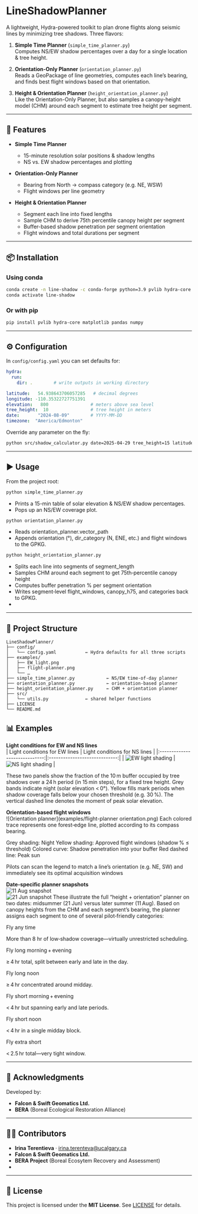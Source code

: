 # LineShadowPlanner

A lightweight, Hydra-powered toolkit to plan drone flights along seismic lines by minimizing tree shadows. Three flavors:

1. **Simple Time Planner** (`simple_time_planner.py`)  
   Computes NS/EW shadow percentages over a day for a single location & tree height.

2. **Orientation-Only Planner** (`orientation_planner.py`)  
   Reads a GeoPackage of line geometries, computes each line’s bearing, and finds best flight windows based on that orientation.

3. **Height & Orientation Planner** (`height_orientation_planner.py`)  
   Like the Orientation-Only Planner, but also samples a canopy-height model (CHM) around each segment to estimate tree height per segment.

---

## 🚀 Features

- **Simple Time Planner**  
  - 15-minute resolution solar positions & shadow lengths  
  - NS vs. EW shadow percentages and plotting  
  
- **Orientation-Only Planner**  
  - Bearing from North → compass category (e.g. NE, WSW)  
  - Flight windows per line geometry  
  
- **Height & Orientation Planner**  
  - Segment each line into fixed lengths  
  - Sample CHM to derive 75th percentile canopy height per segment  
  - Buffer-based shadow penetration per segment orientation  
  - Flight windows and total durations per segment  

---
## 📦 Installation

### Using conda  
```bash
conda create -n line-shadow -c conda-forge python=3.9 pvlib hydra-core matplotlib pandas numpy
conda activate line-shadow
```

### Or with pip  
```bash
pip install pvlib hydra-core matplotlib pandas numpy
```

---

## ⚙️ Configuration

In `config/config.yaml` you can set defaults for:

```yaml
hydra:
  run:
    dir: .        # write outputs in working directory

latitude:   54.938643706057285   # decimal degrees
longitude: -110.35322727751391
elevation:   800                # meters above sea level
tree_height:  10                # tree height in meters
date:       "2024-08-09"        # YYYY-MM-DD
timezone:  "America/Edmonton"
```

Override any parameter on the fly:
```bash
python src/shadow_calculator.py date=2025-04-29 tree_height=15 latitude=53.5
```

---

## ▶️ Usage

From the project root:

```bash
python simple_time_planner.py
```
- Prints a 15-min table of solar elevation & NS/EW shadow percentages.
- Pops up an NS/EW coverage plot.

```bash
python orientation_planner.py
```
- Reads orientation_planner.vector_path
- Appends orientation (°), dir_category (N, ENE, etc.) and flight windows to the GPKG.

```bash
python height_orientation_planner.py
```
- Splits each line into segments of segment_length
- Samples CHM around each segment to get 75th‐percentile canopy height
- Computes buffer penetration % per segment orientation
- Writes segment‐level flight_windows, canopy_h75, and categories back to GPKG.
- 
---

## 📂 Project Structure

```
LineShadowPlanner/
├── config/                          
│   └── config.yaml           ← Hydra defaults for all three scripts
├── examples/                 
│   ├── EW_light.png          
│   ├── flight-planner.png    
│   └── …                      
├── simple_time_planner.py            ← NS/EW time-of-day planner
├── orientation_planner.py            ← orientation-based planner
├── height_orientation_planner.py     ← CHM + orientation planner
├── src/                       
│   └── utils.py              ← shared helper functions
├── LICENSE                    
└── README.md  
```

## 📊 Examples

**Light conditions for EW and NS lines**  
| Light conditions for EW lines | Light conditions for NS lines |
|:-----------------------------:|:-----------------------------:|
| ![EW light shading](examples/EW_light.png) | ![NS light shading](examples/NS_light.png) |

These two panels show the fraction of the 10 m buffer occupied by tree shadows over a 24 h period (in 15 min steps), for a fixed tree height.
Grey bands indicate night (solar elevation < 0°).
Yellow fills mark periods when shadow coverage falls below your chosen threshold (e.g. 30 %).
The vertical dashed line denotes the moment of peak solar elevation.

**Orientation-based flight windows**  
![Orientation planner](examples/flight-planner orientation.png)
Each colored trace represents one forest‐edge line, plotted according to its compass bearing.

Grey shading: Night
Yellow shading: Approved flight windows (shadow % ≤ threshold)
Colored curve: Shadow penetration into your buffer
Red dashed line: Peak sun

Pilots can scan the legend to match a line’s orientation (e.g. NE, SW) and immediately see its optimal acquisition windows

**Date-specific planner snapshots**  
![11 Aug snapshot](examples/flight-planner_11aug.png)  
![21 Jun snapshot](examples/flight-planner_21june.png)
These illustrate the full “height + orientation” planner on two dates: midsummer (21 Jun) versus later summer (11 Aug). Based on canopy heights from the CHM and each segment’s bearing, the planner assigns each segment to one of several pilot‑friendly categories:

Fly any time

More than 8 hr of low‑shadow coverage—virtually unrestricted scheduling.

Fly long morning + evening

≥ 4 hr total, split between early and late in the day.

Fly long noon

≥ 4 hr concentrated around midday.

Fly short morning + evening

< 4 hr but spanning early and late periods.

Fly short noon

< 4 hr in a single midday block.

Fly extra short

< 2.5 hr total—very tight window.

---

## 🤝 Acknowledgments

Developed by:

- **Falcon & Swift Geomatics Ltd.**  
- **BERA** (Boreal Ecological Restoration Alliance)

---

## 👩‍💻 Contributors

- **Irina Terentieva** · irina.terenteva@ucalgary.ca
- **Falcon & Swift Geomatics Ltd.**
- **BERA Project** (Boreal Ecosytem Recovery and Assessment)
- 
---

## 📄 License

This project is licensed under the **MIT License**. See [LICENSE](./LICENSE) for details.

